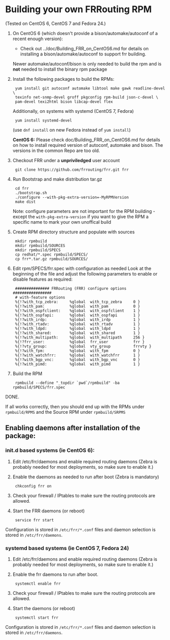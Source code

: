 Building your own FRRouting RPM
======================================
(Tested on CentOS 6, CentOS 7 and Fedora 24.)

1. On CentOS 6 (which doesn't provide a bison/automake/autoconf of a recent enough version):
    - Check out ../doc/Building_FRR_on_CentOS6.md for details on installing
    a bison/automake/autoconf to support frr building.

    Newer automake/autoconf/bison is only needed to build the rpm and is
    **not** needed to install the binary rpm package

2. Install the following packages to build the RPMs:

        yum install git autoconf automake libtool make gawk readline-devel \
        texinfo net-snmp-devel groff pkgconfig rpm-build json-c-devel \
        pam-devel texi2html bison libcap-devel flex

    Additionally, on systems with systemd (CentOS 7, Fedora)

        yum install systemd-devel

    (use `dnf install` on new Fedora instead of `yum install`)

    **CentOS 6:** Please check doc/Building_FRR_on_CentOS6.md for details on
    how to install required version of autoconf, automake and bison. The
    versions in the common Repo are too old.

3. Checkout FRR under a **unpriviledged** user account

        git clone https://github.com/frrouting/frr.git frr

4. Run Bootstrap and make distribution tar.gz

        cd frr
        ./bootstrap.sh
        ./configure --with-pkg-extra-version=-MyRPMVersion
        make dist
            
    Note: configure parameters are not important for the RPM building - except the `with-pkg-extra-version` if you want to give the RPM a specific name to
    mark your own unoffical build

5. Create RPM directory structure and populate with sources

        mkdir rpmbuild
        mkdir rpmbuild/SOURCES
        mkdir rpmbuild/SPECS
        cp redhat/*.spec rpmbuild/SPECS/
        cp frr*.tar.gz rpmbuild/SOURCES/

6. Edit rpm/SPECS/frr.spec with configuration as needed
    Look at the beginning of the file and adjust the following parameters to enable or disable features as required:
    
        ############### FRRouting (FRR) configure options #################
        # with-feature options
        %{!?with_tcp_zebra:     %global  with_tcp_zebra     0 }
        %{!?with_pam:           %global  with_pam           0 }
        %{!?with_ospfclient:    %global  with_ospfclient    1 }
        %{!?with_ospfapi:       %global  with_ospfapi       1 }
        %{!?with_irdp:          %global  with_irdp          1 }
        %{!?with_rtadv:         %global  with_rtadv         1 }
        %{!?with_ldpd:          %global  with_ldpd          1 }
        %{!?with_shared:        %global  with_shared        1 }
        %{!?with_multipath:     %global  with_multipath     256 }
        %{!?frr_user:           %global  frr_user           frr }
        %{!?vty_group:          %global  vty_group          frrvty }
        %{!?with_fpm:           %global  with_fpm           0 }
        %{!?with_watchfrr:      %global  with_watchfrr      1 }
        %{!?with_bgp_vnc:       %global  with_bgp_vnc       0 }
        %{!?with_pimd:          %global  with_pimd          1 }

7. Build the RPM

        rpmbuild --define "_topdir `pwd`/rpmbuild" -ba rpmbuild/SPECS/frr.spec

DONE.

If all works correctly, then you should end up with the RPMs under 
`rpmbuild/RPMS` and the Source RPM under `rpmbuild/SRPMS`


Enabling daemons after installation of the package:
---------------------------------------------------

### init.d based systems (ie CentOS 6):

1. Edit /etc/frr/daemons and enable required routing daemons (Zebra is probably needed for most deployments, so make sure to enable it.)

2. Enable the daemons as needed to run after boot (Zebra is mandatory)
    
        chkconfig frr on

3. Check your firewall / IPtables to make sure the routing protocols are
allowed.
        
5. Start the FRR daemons (or reboot)

        service frr start
            
Configuration is stored in `/etc/frr/*.conf` files and daemon selection is stored in `/etc/frr/daemons`.


### systemd based systems (ie CentOS 7, Fedora 24)

1. Edit /etc/frr/daemons and enable required routing daemons (Zebra is probably needed for most deployments, so make sure to enable it.)
 
2. Enable the frr daemons to run after boot.
    
        systemctl enable frr

2. Check your firewall / IPtables to make sure the routing protocols are
allowed.
        
3. Start the daemons (or reboot)

        systemctl start frr
            
Configuration is stored in `/etc/frr/*.conf` files and daemon selection is stored in `/etc/frr/daemons`.


